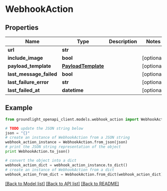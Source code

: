# WebhookAction


## Properties
Name | Type | Description | Notes
------------ | ------------- | ------------- | -------------
**url** | **str** |  | 
**include_image** | **bool** |  | [optional] 
**payload_template** | [**PayloadTemplate**](PayloadTemplate.md) |  | [optional] 
**last_message_failed** | **bool** |  | [optional] 
**last_failure_error** | **str** |  | [optional] 
**last_failed_at** | **datetime** |  | [optional] 

## Example

```python
from groundlight_openapi_client.models.webhook_action import WebhookAction

# TODO update the JSON string below
json = "{}"
# create an instance of WebhookAction from a JSON string
webhook_action_instance = WebhookAction.from_json(json)
# print the JSON string representation of the object
print WebhookAction.to_json()

# convert the object into a dict
webhook_action_dict = webhook_action_instance.to_dict()
# create an instance of WebhookAction from a dict
webhook_action_from_dict = WebhookAction.from_dict(webhook_action_dict)
```
[[Back to Model list]](../README.md#documentation-for-models) [[Back to API list]](../README.md#documentation-for-api-endpoints) [[Back to README]](../README.md)


